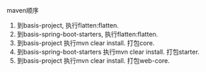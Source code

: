 maven顺序
1. 到basis-project, 执行flatten:flatten.
2. 到basis-spring-boot-starters, 执行flatten:flatten.
3. 到basis-project 执行mvn clear install.  打包core.
4. 到basis-spring-boot-starters 执行mvn clear install. 打包starter.
5. 到basis-project 执行mvn clear install.  打包web-core.
